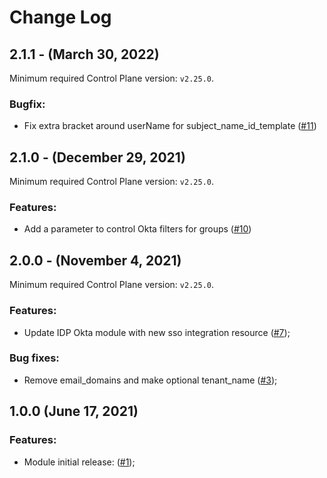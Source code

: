 # Change Log

## 2.1.1 - (March 30, 2022)

Minimum required Control Plane version: `v2.25.0`.

### Bugfix:

* Fix extra bracket around userName for subject_name_id_template ([#11](https://github.com/cyralinc/terraform-cyral-idp-okta/pull/11))

## 2.1.0 - (December 29, 2021)

Minimum required Control Plane version: `v2.25.0`.

### Features:

* Add a parameter to control Okta filters for groups ([#10](https://github.com/cyralinc/terraform-cyral-idp-okta/pull/10))

## 2.0.0 - (November 4, 2021)

Minimum required Control Plane version: `v2.25.0`.

### Features:
* Update IDP Okta module with new sso integration resource ([#7](https://github.com/cyralinc/terraform-cyral-idp-okta/pull/7));

### Bug fixes:

* Remove email_domains and make optional tenant_name ([#3](https://github.com/cyralinc/terraform-cyral-idp-okta/pull/3));

## 1.0.0 (June 17, 2021)

### Features:
* Module initial release: ([#1](https://github.com/cyralinc/terraform-cyral-idp-okta/pull/1));